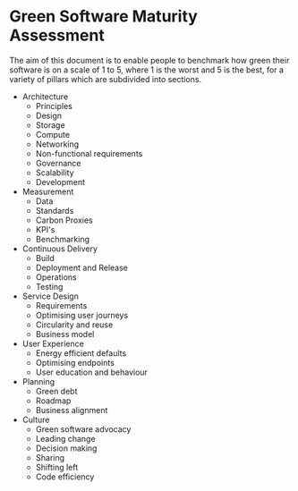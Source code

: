 # Green Software Maturity Assessment

The aim of this document is to enable people to benchmark how green their software is on a scale of 1 to 5, where 1 is the worst and 5 is the best, for a variety of pillars which are subdivided into sections. 
- Architecture
  - Principles
  - Design
  - Storage
  - Compute
  - Networking
  - Non-functional requirements
  - Governance
  - Scalability
  - Development
- Measurement
  - Data
  - Standards
  - Carbon Proxies
  - KPI's
  - Benchmarking
- Continuous Delivery
  - Build
  - Deployment and Release
  - Operations
  - Testing
- Service Design
  - Requirements
  - Optimising user journeys
  - Circularity and reuse
  - Business model
- User Experience
  - Energy efficient defaults
  - Optimising endpoints
  - User education and behaviour
- Planning
  - Green debt
  - Roadmap
  - Business alignment
- Culture
  - Green software advocacy
  - Leading change
  - Decision making
  - Sharing
  - Shifting left
  - Code efficiency